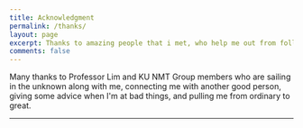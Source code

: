 ```yaml
---
title: Acknowledgment
permalink: /thanks/
layout: page
excerpt: Thanks to amazing people that i met, who help me out from follishness, connecting me with another good person, giving some advice when i'm at a bad things, pulling me from ordinary to be great.
comments: false
---
```

Many thanks to Professor Lim and KU NMT Group members who are sailing in the unknown along with me, connecting me with another good person, giving some advice when I'm at bad things, and pulling me from ordinary to great.
<hr>
